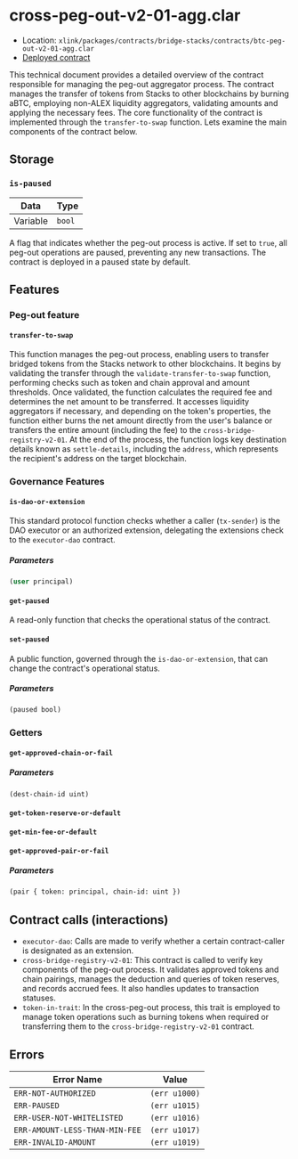 # cross-peg-out-v2-01-agg.clar

- Location: `xlink/packages/contracts/bridge-stacks/contracts/btc-peg-out-v2-01-agg.clar`
- [Deployed contract]()

This technical document provides a detailed overview of the contract responsible for managing the peg-out aggregator process. The contract manages the transfer of tokens from Stacks to other blockchains by burning aBTC, employing non-ALEX liquidity aggregators, validating amounts and applying the necessary fees. The core functionality of the contract is implemented through the `transfer-to-swap` function. Lets examine the main components of the contract below.

## Storage

### `is-paused`
| Data     | Type   |
| -------- | ------ |
| Variable | `bool` |

A flag that indicates whether the peg-out process is active. If set to `true`, all peg-out operations are paused, preventing any new transactions. The contract is deployed in a paused state by default.

## Features

### Peg-out feature

#### `transfer-to-swap`
This function manages the peg-out process, enabling users to transfer bridged tokens from the Stacks network to other blockchains. It begins by validating the transfer through the `validate-transfer-to-swap` function, performing checks such as token and chain approval and amount thresholds.
Once validated, the function calculates the required fee and determines the net amount to be transferred. It accesses liquidity aggregators if necessary, and depending on the token's properties, the function either burns the net amount directly from the user's balance or transfers the entire amount (including the fee) to the `cross-bridge-registry-v2-01`.
At the end of the process, the function logs key destination details known as `settle-details`, including the `address`, which represents the recipient's address on the target blockchain.

### Governance Features

#### `is-dao-or-extension`
This standard protocol function checks whether a caller (`tx-sender`) is the DAO executor or an authorized extension, delegating the extensions check to the `executor-dao` contract.

##### Parameters
```lisp
(user principal)
```

#### `get-paused`
A read-only function that checks the operational status of the contract.

#### `set-paused`
A public function, governed through the `is-dao-or-extension`, that can change the contract's operational status.

##### Parameters
```lisp
(paused bool)
```

### Getters

#### `get-approved-chain-or-fail`
##### Parameters
```lisp
(dest-chain-id uint)
```
#### `get-token-reserve-or-default`
#### `get-min-fee-or-default`
#### `get-approved-pair-or-fail`
##### Parameters
```lisp
(pair { token: principal, chain-id: uint })
```

## Contract calls (interactions)
- `executor-dao`: Calls are made to verify whether a certain contract-caller is designated as an extension.
- `cross-bridge-registry-v2-01`: This contract is called to verify key components of the peg-out process. It validates approved tokens and chain pairings, manages the deduction and queries of token reserves, and records accrued fees. It also handles updates to transaction statuses.
- `token-in-trait`: In the cross-peg-out process, this trait is employed to manage token operations such as burning tokens when required or transferring them to the `cross-bridge-registry-v2-01` contract.

## Errors

| Error Name       | Value         |
| ---------------- | ------------- |
| `ERR-NOT-AUTHORIZED` | `(err u1000)` |
| `ERR-PAUSED`    | `(err u1015)` |
| `ERR-USER-NOT-WHITELISTED` | `(err u1016)` |
| `ERR-AMOUNT-LESS-THAN-MIN-FEE`    | `(err u1017)` |
| `ERR-INVALID-AMOUNT`   | `(err u1019)` |